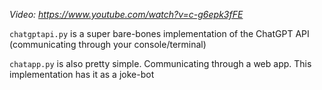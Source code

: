 *Video: https://www.youtube.com/watch?v=c-g6epk3fFE*

`chatgptapi.py` is a super bare-bones implementation of the ChatGPT API (communicating through your console/terminal)

`chatapp.py` is also pretty simple. Communicating through a web app. This implementation has it as a joke-bot